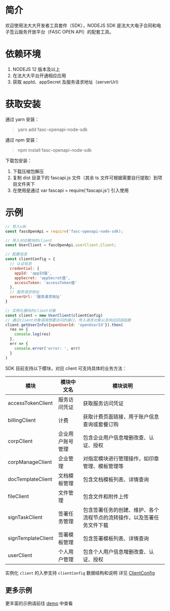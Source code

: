 # 简介

欢迎使用法大大开发者工具套件（SDK），NODEJS SDK 是法大大电子合同和电子签云服务开放平台（FASC OPEN API）的配套工具。

# 依赖环境

1. NODEJS 12 版本及以上
2. 在法大大平台开通相应应用
3. 获取 appId、appSecret 及服务请求地址（serverUrl）

# 获取安装

通过 yarn 安装：

> yarn add fasc-openapi-node-sdk

通过 npm 安装：

> npm install fasc-openapi-node-sdk

下载包安装：

1. 下载压缩包解压
2. 复制 dist 目录下的 fascapi.js 文件（其余 ts 文件可根据需要自行提取）到项目文件夹下
3. 在使用是通过 var fascapi = require('fascapi.js') 引入使用

# 示例

```js
// 导入sdk
const fascOpenApi = require('fasc-openapi-node-sdk);

// 导入对应模块的client
const UserClient = fascOpenApi.userClient.Client;

// 配置信息
const clientConfig = {
  // 认证信息
  credential: {
    appId: 'appId值',
    appSecret: 'appSecret值',
    accessToken: 'accessToken值'
  },
  // 服务请求地址
  serverUrl: '服务请求地址'
}

// 实例化模块的client对象
const client = new UserClient(clientConfig)
// 通过client对象调用想要访问的接口，传入请求对象以及响应回调函数
client.getUserInfo({openUserId: 'openUserId'}).then(
  res => {
    console.log(res)
  },
  err => {
    console.error('error: ', err)
  }
)

```

SDK 目前支持以下模块，对应 client 可支持具体的业务方法：

| 模块               | 模块中文名       | 模块说明                                                               |
| ------------------ | ---------------- | ---------------------------------------------------------------------- |
| accessTokenClient  | 服务访问凭证     | 获取服务访问凭证                                                       |
| billingClient      | 计费             | 获取计费页面链接，用于账户信息查询或套餐订购                           |
| corpClient         | 企业用户账号管理 | 包含企业用户信息增删改查、认证、授权                                   |
| corpManageClient   | 企业管理         | 对指定模块进行管理操作，如印章管理、模板管理等                         |
| docTemplateClient  | 文档模板管理     | 包含文档模板列表、详情查询                                             |
| fileClient         | 文件管理         | 包含文件和附件上传                                                     |
| signTaskClient     | 签署任务管理     | 包含签署任务的创建、维护、各个流程节点的流转操作，以及签署任务文件下载 |
| signTemplateClient | 签署模板管理     | 包含签署模板列表、详情查询                                             |
| userClient         | 个人用户管理     | 包含个人用户信息增删改查、认证、授权                                   |

实例化 `client` 的入参支持 `clientConfig` 数据结构和说明 详见 [ClientConfig](https://gitee.com/fadada-cloud/fasc-openapi-node-sdk/tree/master/src/common/interfaces.ts)

## 更多示例

更丰富的示例请前往 [demo](https://gitee.com/fadada-cloud/fasc-openapi-node-sdk-demo/tree/master) 中查看
